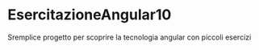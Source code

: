 # EsercitazioneAngular10
Sremplice progetto per scoprire la tecnologia angular con piccoli esercizi 
